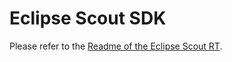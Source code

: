 # Eclipse Scout SDK

Please refer to the [Readme of the Eclipse Scout RT](https://github.com/eclipse-scout/scout.rt#readme).